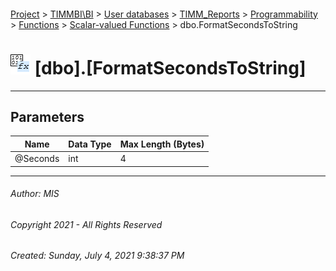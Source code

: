 #### 

[Project](../../../../../../index.md) > [TIMMBI\\BI](../../../../../index.md) > [User databases](../../../../index.md) > [TIMM_Reports](../../../index.md) > [Programmability](../../index.md) > [Functions](../index.md) > [Scalar-valued Functions](Scalar-valued_Functions.md) > dbo.FormatSecondsToString

# ![Scalar-valued Functions](../../../../../../Images/Function_Scalar32.png) [dbo].[FormatSecondsToString]

---

## <a name="#parameters"></a>Parameters

| Name | Data Type | Max Length (Bytes) |
|---|---|---|
| @Seconds | int | 4 |


---

###### Author:  MIS

###### Copyright 2021 - All Rights Reserved

###### Created: Sunday, July 4, 2021 9:38:37 PM

